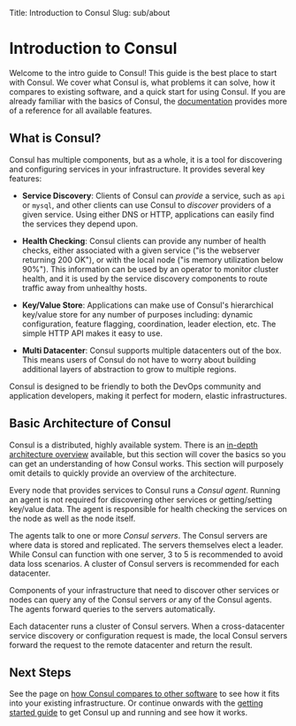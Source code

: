 Title: Introduction to Consul
Slug: sub/about



# Introduction to Consul

Welcome to the intro guide to Consul! This guide is the best place to start
with Consul. We cover what Consul is, what problems it can solve, how it compares
to existing software, and a quick start for using Consul. If you are already familiar
with the basics of Consul, the [documentation](/docs/index.html) provides more
of a reference for all available features.

## What is Consul?

Consul has multiple components, but as a whole, it is a tool for discovering
and configuring services in your infrastructure. It provides several
key features:

* **Service Discovery**: Clients of Consul can _provide_ a service, such as
  `api` or `mysql`, and other clients can use Consul to _discover_ providers
  of a given service. Using either DNS or HTTP, applications can easily find
  the services they depend upon.

* **Health Checking**: Consul clients can provide any number of health checks,
  either associated with a given service ("is the webserver returning 200 OK"), or
  with the local node ("is memory utilization below 90%"). This information can be
  used by an operator to monitor cluster health, and it is used by the service
  discovery components to route traffic away from unhealthy hosts.

* **Key/Value Store**: Applications can make use of Consul's hierarchical key/value
  store for any number of purposes including: dynamic configuration, feature flagging,
  coordination, leader election, etc. The simple HTTP API makes it easy to use.

* **Multi Datacenter**: Consul supports multiple datacenters out of the box. This
  means users of Consul do not have to worry about building additional layers of
  abstraction to grow to multiple regions.

Consul is designed to be friendly to both the DevOps community and
application developers, making it perfect for modern, elastic infrastructures.

## Basic Architecture of Consul

Consul is a distributed, highly available system. There is an
[in-depth architecture overview](/docs/internals/architecture.html) available,
but this section will cover the basics so you can get an understanding
of how Consul works. This section will purposely omit details to quickly
provide an overview of the architecture.

Every node that provides services to Consul runs a _Consul agent_. Running
an agent is not required for discovering other services or getting/setting
key/value data. The agent is responsible for health checking the services
on the node as well as the node itself.

The agents talk to one or more _Consul servers_. The Consul servers are
where data is stored and replicated. The servers themselves elect a leader.
While Consul can function with one server, 3 to 5 is recommended to avoid
data loss scenarios. A cluster of Consul servers is recommended for each
datacenter.

Components of your infrastructure that need to discover other services
or nodes can query any of the Consul servers _or_ any of the Consul agents.
The agents forward queries to the servers automatically.

Each datacenter runs a cluster of Consul servers. When a cross-datacenter
service discovery or configuration request is made, the local Consul servers
forward the request to the remote datacenter and return the result.

## Next Steps

See the page on [how Consul compares to other software](/intro/vs/index.html)
to see how it fits into your existing infrastructure. Or continue onwards with
the [getting started guide](/intro/getting-started/install.html) to get
Consul up and running and see how it works.